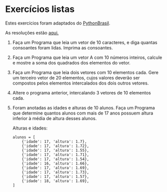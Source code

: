# Exercícios listas

Estes exercícios foram adaptados do [PythonBrasil](https://wiki.python.org.br/ExerciciosListas).

As resoluções estão [aqui.](resoluções/listas)

1. Faça um Programa que leia um vetor de 10 caracteres, e diga quantas consoantes foram lidas. Imprima as consoantes. 
2. Faça um Programa que leia um vetor A com 10 números inteiros, calcule e mostre a soma dos quadrados dos elementos do 
   vetor. 
3. Faça um Programa que leia dois vetores com 10 elementos cada. Gere um terceiro vetor de 20 elementos, cujos valores
   deverão ser compostos pelos elementos intercalados dos dois outros vetores. 
4. Altere o programa anterior, intercalando 3 vetores de 10 elementos cada. 
5. Foram anotadas as idades e alturas de 10 alunos. Faça um Programa que determine quantos alunos com mais de 17 anos 
   possuem altura inferior à média de altura desses alunos. 

      Alturas e idades:
      ```
      alunos = [
          {'idade': 17, 'altura': 1.7},
          {'idade': 17, 'altura': 1.72},
          {'idade': 17, 'altura': 1.55},
          {'idade': 17, 'altura': 1.71},
          {'idade': 17, 'altura': 1.54},
          {'idade': 16, 'altura': 1.66},
          {'idade': 17, 'altura': 1.69},
          {'idade': 17, 'altura': 1.73},
          {'idade': 17, 'altura': 1.57},
          {'idade': 18, 'altura': 1.69},
      ]
      ```